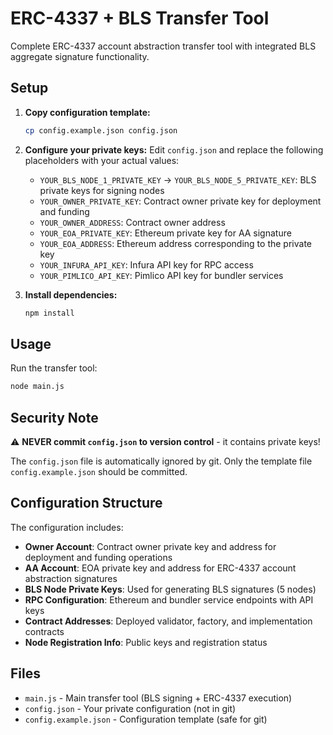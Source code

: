 # ERC-4337 + BLS Transfer Tool

Complete ERC-4337 account abstraction transfer tool with integrated BLS
aggregate signature functionality.

## Setup

1. **Copy configuration template:**

   ```bash
   cp config.example.json config.json
   ```

2. **Configure your private keys:** Edit `config.json` and replace the following
   placeholders with your actual values:
   - `YOUR_BLS_NODE_1_PRIVATE_KEY` → `YOUR_BLS_NODE_5_PRIVATE_KEY`: BLS private
     keys for signing nodes
   - `YOUR_OWNER_PRIVATE_KEY`: Contract owner private key for deployment and
     funding
   - `YOUR_OWNER_ADDRESS`: Contract owner address
   - `YOUR_EOA_PRIVATE_KEY`: Ethereum private key for AA signature
   - `YOUR_EOA_ADDRESS`: Ethereum address corresponding to the private key
   - `YOUR_INFURA_API_KEY`: Infura API key for RPC access
   - `YOUR_PIMLICO_API_KEY`: Pimlico API key for bundler services

3. **Install dependencies:**
   ```bash
   npm install
   ```

## Usage

Run the transfer tool:

```bash
node main.js
```

## Security Note

⚠️ **NEVER commit `config.json` to version control** - it contains private keys!

The `config.json` file is automatically ignored by git. Only the template file
`config.example.json` should be committed.

## Configuration Structure

The configuration includes:

- **Owner Account**: Contract owner private key and address for deployment and
  funding operations
- **AA Account**: EOA private key and address for ERC-4337 account abstraction
  signatures
- **BLS Node Private Keys**: Used for generating BLS signatures (5 nodes)
- **RPC Configuration**: Ethereum and bundler service endpoints with API keys
- **Contract Addresses**: Deployed validator, factory, and implementation
  contracts
- **Node Registration Info**: Public keys and registration status

## Files

- `main.js` - Main transfer tool (BLS signing + ERC-4337 execution)
- `config.json` - Your private configuration (not in git)
- `config.example.json` - Configuration template (safe for git)
